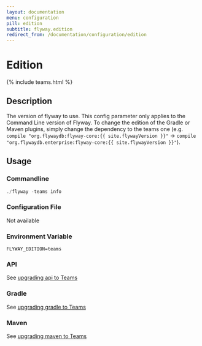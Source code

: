 ```yaml
---
layout: documentation
menu: configuration
pill: edition
subtitle: flyway.edition
redirect_from: /documentation/configuration/edition
---
```


# Edition
{% include teams.html %}

## Description
The version of flyway to use. This config parameter only applies to the Command Line version of Flyway. To change the edition of the Gradle or Maven plugins, simply change the dependency to the teams one (e.g. `compile "org.flywaydb:flyway-core:{{ site.flywayVersion }}"` -> `compile "org.flywaydb.enterprise:flyway-core:{{ site.flywayVersion }}"`).

## Usage

### Commandline
```powershell
./flyway -teams info
```

### Configuration File
Not available

### Environment Variable
```properties
FLYWAY_EDITION=teams
```

### API
See [upgrading api to Teams](/documentation/upgradingToTeams#api)

### Gradle
See [upgrading gradle to Teams](/documentation/upgradingToTeams#gradle)

### Maven
See [upgrading maven to Teams](/documentation/upgradingToTeams#maven)